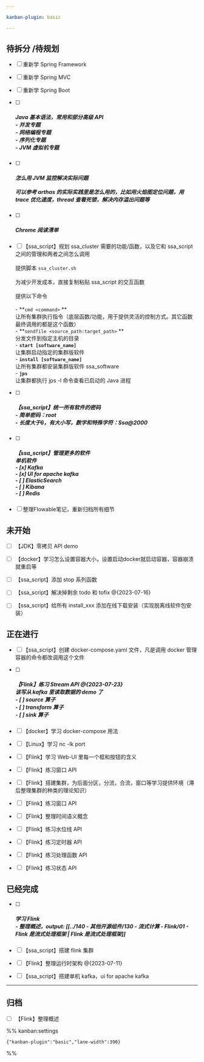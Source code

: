 ```yaml
---

kanban-plugin: basic

---
```


## 待拆分 /待规划

- [ ] 重新学 Spring Framework
- [ ] 重新学 Spring MVC
- [ ] 重新学 Spring Boot
- [ ] ##### Java 基本语法，常用和部分高级 API<br>- 并发专题<br>- 网络编程专题<br>- 序列化专题<br>- JVM 虚拟机专题
- [ ] ##### 怎么用 JVM 监控解决实际问题<br><br>可以参考 arthas 的实际实践里是怎么用的，比如用火焰图定位问题，用 trace 优化速度，thread 查看死锁，解决内存溢出问题等
- [ ] ##### Chrome 阅读清单
- [ ] 【ssa_script】规划 ssa_cluster 需要的功能/函数，以及它和 ssa_script 之间的管理和两者之间怎么调用<br><br>提供脚本 `ssa_cluster.sh`<br><br>为减少开发成本，直接复制粘贴 ssa_script 的交互函数<br><br>提供以下命令<br><br>- **`cmd <command>` **<br>  让所有集群执行指令（底层函数/功能，用于提供灵活的控制方式。其它函数最终调用的都是这个函数）<br>- **`sendfile <source_path:target_path>` **<br>  分发文件到指定主机的目录<br>- **`start [software_name]`**<br>  让集群启动指定的集群版软件<br>- **`install [software_name]`**<br>  让所有集群都安装集群版软件 ssa_software<br>- **`jps`**<br>  让集群都执行 jps -l 命令查看已启动的 Java 进程
- [ ] ##### 【ssa_script】统一所有软件的密码<br>- 简单密码：root<br>- 长度大于6，有大小写，数字和特殊字符：Ssa@2000
- [ ] ##### 【ssa_script】管理更多的软件<br>**单机软件**<br>- [x] Kafka<br>- [x] UI for apache kafka<br>- [ ] ElasticSearch<br>- [ ] Kibana<br>- [ ] Redis
- [ ] 整理Flowable笔记，重新归档所有细节


## 未开始

- [ ] 【JDK】零拷贝 API demo
- [ ] 【docker】学习怎么设置容器大小，设置启动docker就启动容器，容器崩溃就重启等
- [ ] 【ssa_script】添加 stop 系列函数
- [ ] 【ssa_script】解决掉剩余 todo 和 tofix @{2023-07-16}
- [ ] 【ssa_script】给所有 install_xxx 添加在线下载安装（实现脱离线软件包安装）


## 正在进行

- [ ] 【ssa_script】创建 docker-compose.yaml 文件，凡是调用 docker 管理容器的命令都改调用这个文件
- [ ] ##### 【Flink】练习 Stream API @{2023-07-23}<br>该写从 kafka 里读取数据的 demo 了<br>- [ ] source 算子<br>- [ ] transform 算子<br>- [ ] sink 算子
- [ ] 【docker】学习 docker-compose 用法
- [ ] 【Linux】学习 nc -lk port
- [ ] 【Flink】学习 Web-UI 里每一个框和按钮的含义
- [ ] 【Flink】练习窗口 API
- [ ] 【Flink】搭建集群，为后面分区，分流，合流，窗口等学习提供环境（滞后整理集群的种类的理论知识）
- [ ] 【Flink】练习窗口 API
- [ ] 【Flink】整理时间语义概念
- [ ] 【Flink】练习水位线 API
- [ ] 【Flink】练习定时器 API
- [ ] 【Flink】练习处理函数 API
- [ ] 【Flink】练习状态 API


## 已经完成

- [ ] ##### 学习 Flink<br>- 整理概述，output: [[../140 - 其他开源组件/130 - 流式计算 - Flink/01 - Flink 是流式处理框架 | Flink 是流式处理框架]]
- [ ] 【ssa_script】搭建 flink 集群
- [ ] 【Flink】整理运行时架构 @{2023-07-11}
- [ ] 【ssa_script】搭建单机 kafka，ui for apache kafka


***

## 归档

- [ ] 【Flink】整理概述

%% kanban:settings
```
{"kanban-plugin":"basic","lane-width":390}
```
%%